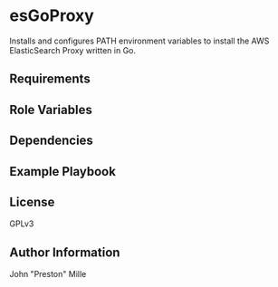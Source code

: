 esGoProxy
=========

Installs and configures PATH environment variables to install the AWS ElasticSearch Proxy written in Go.

Requirements
------------


Role Variables
--------------


Dependencies
------------


Example Playbook
----------------


License
-------

GPLv3

Author Information
------------------

John "Preston" Mille

